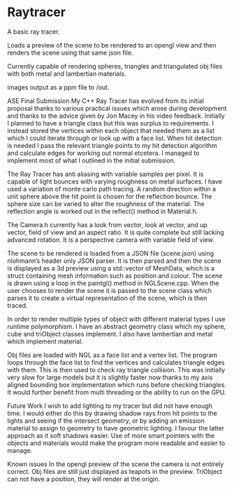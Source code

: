 # Raytracer
A basic ray tracer.

Loads a preview of the scene to be rendered to an opengl view and then renders the scene using that same json file.

Currently capable of rendering spheres, triangles and triangulated obj files with both metal and lambertian materials.

images output as a ppm file to /out.


ASE Final Submission
My C++ Ray Tracer has evolved from its initial proposal thanks to various practical issues which arose during development and thanks to the advice given by Jon Macey in his video feedback. Initially I planned to have a triangle class but this was surplus to requirements. I instead stored the vertices within each object that needed them as a list which I could iterate through or look up with a face list. When hit detection is needed I pass the relevant triangle points to my hit detection algorithm and calculate edges for working out normal etcetera. I managed to implement most of what I outlined in the initial submission.

The Ray Tracer has anti aliasing with variable samples per pixel.
It is capable of light bounces with varying roughness on metal surfaces. I have used a variation of monte carlo path tracing. A random direction within a unit sphere above the hit point is chosen for the reflection bounce. The sphere size can be varied to alter the roughness of the material.
The reflection angle is worked out in the reflect() method in Material.h.

The Camera.h currently has a look from vector, look at vector, and up vector, field of view and an aspect ratio. It is quite complete but still lacking advanced rotation. It is a perspective camera with variable field of view.

The scene to be rendered is loaded from a JSON file (scene.json) using nlohmann’s header only JSON parser. It is then parsed and then the scene is displayed as a 3d preview using a std::vector of MeshData, which is a struct containing mesh information such as position and colour. The scene is drawn using a loop in the paintgl() method in NGLScene.cpp. When the user chooses to render the scene it is passed to the scene class which parses it to create a virtual representation of the scene, which is then traced.

In order to render multiple types of object with different material types I use runtime polymorphism. I have an abstract geometry class which my sphere, cube and triObject classes implement. I also have lambertian and metal which implement material.

Obj files are loaded with NGL as a face list and a vertex list. The program loops through the face list to find the vertices and calculates triangle edges with them. This is then used to check ray triangle collision. This was initially very slow for large models but it is slightly faster now thanks to my axis aligned bounding box implementation which runs before checking triangles. It would further benefit from multi threading or the ability to run on the GPU.

Future Work
I wish to add lighting to my tracer but did not have enough time. I would either do this by drawing shadow rays from hit points to the lights and seeing if the intersect geometry, or by adding an emission material to assign to geometry to have geometric lighting. I favour the latter approach as it soft shadows easier. Use of more smart pointers with the objects and materials would make the program more readable and easier to manage.

Known issues
In the opengl preview of the scene the camera is not entirely correct.
Obj files are still just displayed as teapots in the preview.
TriObject can not have a position, they will render at the origin. 

